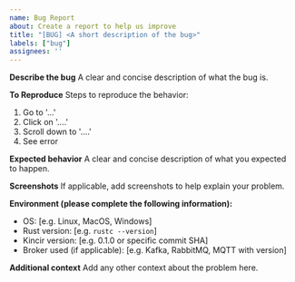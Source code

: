 ```yaml
---
name: Bug Report
about: Create a report to help us improve
title: "[BUG] <A short description of the bug>"
labels: ["bug"]
assignees: ''
---
```


**Describe the bug**
A clear and concise description of what the bug is.

**To Reproduce**
Steps to reproduce the behavior:
1. Go to '...'
2. Click on '....'
3. Scroll down to '....'
4. See error

**Expected behavior**
A clear and concise description of what you expected to happen.

**Screenshots**
If applicable, add screenshots to help explain your problem.

**Environment (please complete the following information):**
- OS: [e.g. Linux, MacOS, Windows]
- Rust version: [e.g. `rustc --version`]
- Kincir version: [e.g. 0.1.0 or specific commit SHA]
- Broker used (if applicable): [e.g. Kafka, RabbitMQ, MQTT with version]

**Additional context**
Add any other context about the problem here.
